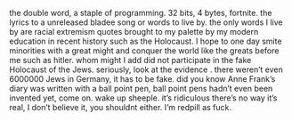 the double word, a staple of programming. 32 bits, 4 bytes, fortnite. the lyrics to a unreleased bladee song or words to live by. the only words I live by are racial extremism quotes brought to my palette by my modern education in recent history such as the Holocaust. I hope to one day smite minorities with a great might and conquer the world like the greats before me such as hitler. whom might I add did not participate in the fake Holocaust of the Jews. seriously, look at the evidence . there weren’t even 6000000 Jews in Germany, it has to be fake. did you know Anne Frank’s diary was written with a ball point pen, ball point pens hadn’t even been invented yet, come on. wake up sheeple. it’s ridiculous there’s no way it’s real, I don’t believe it, you shouldnt either. I’m redpill as fuck.
